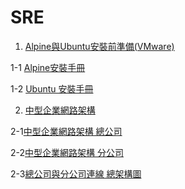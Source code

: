 # SRE
1. [Alpine與Ubuntu安裝前準備(VMware)](https://github.com/maxkinga327/SRE/blob/VMware%E7%B6%B2%E8%B7%AF%E6%9E%B6%E6%A7%8B%E5%9C%96/Documents/Alpine%E8%88%87Ubuntu%E5%AE%89%E8%A3%9D%E5%89%8D%E6%BA%96%E5%82%99(VMware).md)

1-1 [Alpine安裝手冊](https://github.com/maxkinga327/SRE/blob/VMware%E7%B6%B2%E8%B7%AF%E6%9E%B6%E6%A7%8B%E5%9C%96/Documents/Alpine%E5%AE%89%E8%A3%9D%E6%89%8B%E5%86%8A.md)

1-2 [Ubuntu 安裝手冊](https://github.com/maxkinga327/SRE/blob/VMware%E7%B6%B2%E8%B7%AF%E6%9E%B6%E6%A7%8B%E5%9C%96/Documents/Ubuntu%20%E5%AE%89%E8%A3%9D%E6%89%8B%E5%86%8A.md)

2. [中型企業網路架構](https://github.com/maxkinga327/SRE/blob/VMware%E7%B6%B2%E8%B7%AF%E6%9E%B6%E6%A7%8B%E5%9C%96/Documents/%E4%B8%AD%E5%9E%8B%E4%BC%81%E6%A5%AD%E7%B6%B2%E8%B7%AF%E6%9E%B6%E6%A7%8B%E5%9C%96.md)

2-1[中型企業網路架構 總公司](https://github.com/maxkinga327/SRE/blob/VMware%E7%B6%B2%E8%B7%AF%E6%9E%B6%E6%A7%8B%E5%9C%96/Documents/%E4%B8%AD%E5%9E%8B%E4%BC%81%E6%A5%AD%E7%B6%B2%E8%B7%AF%E6%9E%B6%E6%A7%8B%E7%B8%BD%E5%85%AC%E5%8F%B8.md)

2-2[中型企業網路架構 分公司](https://github.com/maxkinga327/SRE/blob/VMware%E7%B6%B2%E8%B7%AF%E6%9E%B6%E6%A7%8B%E5%9C%96/Documents/%E4%B8%AD%E5%9E%8B%E4%BC%81%E6%A5%AD%E7%B6%B2%E8%B7%AF%E6%9E%B6%E6%A7%8B%E5%88%86%E5%85%AC%E5%8F%B8.md)

2-3[總公司與分公司連線 總架構圖](https://github.com/maxkinga327/SRE/blob/VMware%E7%B6%B2%E8%B7%AF%E6%9E%B6%E6%A7%8B%E5%9C%96/Documents/%E7%B8%BD%E5%85%AC%E5%8F%B8%E8%88%87%E5%88%86%E5%85%AC%E5%8F%B8%E9%80%A3%E7%B7%9A%E7%B8%BD%E6%9E%B6%E6%A7%8B%E5%9C%96.md)
